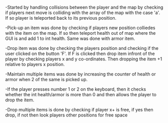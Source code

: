 -Started by handling collisions between the player and the map by checking if players
next move is colliding with the array of the map with the case 'a'.
If so player is teleported back to its previous position.

-Pick-up an item was done by checking if players new position colliedes with the item on the map.
If so then teleport health out of map where the GUI is and add 1 to int health.
Same was done with armor item.

-Drop item was done by checking the players position and checking if the user clicked
on the button 'F'.
If F is clicked then drop item infront of the player by checking players x and y
co-ordinates. Then dropping the item +1 relative to players x position.

-Maintain multiple items was done by increasing the counter of health or armor when 2 of the same is
picked up.

-If the player presses number 1 or 2 on the keyboard,
then it checks whether the int health/armor is more than 0 and then allows
the player to drop the item.

-Drop multiple items is done by checking if player x+ is free, if yes then drop, if not then look players other positions for free space
